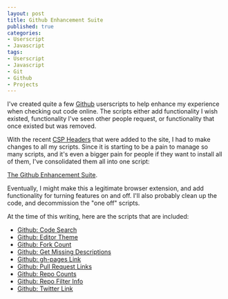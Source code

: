 ```yaml
--- 
layout: post
title: Github Enhancement Suite
published: true
categories:
- Userscript
- Javascript
tags: 
- Userscript
- Javascript
- Git
- Github
- Projects
---
```


I've created quite a few [Github](https://github.com) userscripts to help enhance my experience
when checking out code online.  The scripts either add functionality I wish existed, functionality
I've seen other people request, or functionality that once existed but was removed.

With the recent [CSP Headers](/2013/05/userscripts-and-content-security-policy/) that were added 
to the site, I had to make changes to all my scripts. Since it is starting to be a pain to manage
so many scripts, and it's even a bigger pain for people if they want to install all of them,
I've consolidated them all into one script:

[The Github Enhancement Suite](https://github.com/skratchdot/github-enhancement-suite).

Eventually, I might make this a legitimate browser extension, and add functionality for turning
features on and off.  I'll also probably clean up the code, and decommission the "one off" scripts.

At the time of this writing, here are the scripts that are included:

- [Github: Code Search](https://github.com/skratchdot/github-code-search.user.js)
- [Github: Editor Theme](https://github.com/skratchdot/github-editor-theme.user.js)
- [Github: Fork Count](https://github.com/skratchdot/github-fork-count.user.js)
- [Github: Get Missing Descriptions](https://github.com/skratchdot/github-get-missing-descriptions.user.js)
- [Github: gh-pages Link](https://github.com/skratchdot/github-gh-pages-link.user.js)
- [Github: Pull Request Links](https://github.com/skratchdot/github-pull-request-links.user.js)
- [Github: Repo Counts](https://github.com/skratchdot/github-repo-counts.user.js)
- [Github: Repo Filter Info](https://github.com/skratchdot/github-repo-filter-info.user.js)
- [Github: Twitter Link](https://github.com/skratchdot/github-twitter-link.user.js)

